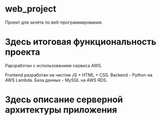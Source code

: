 # web_project
Проект для зачёта по веб-программирования.

# Здесь итоговая функциональность проекта

Рарзработан с использованием сервиса AWS.

Frontend разработан на чистом JS + HTML + CSS. Backend - Python на AWS Lambda. База данных - MySQL на AWS RDS. 

# Здесь описание серверной архитектуры приложения
